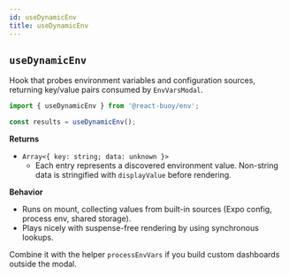 ```yaml
---
id: useDynamicEnv
title: useDynamicEnv
---
```


## `useDynamicEnv`

Hook that probes environment variables and configuration sources, returning key/value pairs consumed by `EnvVarsModal`.

```ts
import { useDynamicEnv } from '@react-buoy/env';

const results = useDynamicEnv();
```

**Returns**

- `Array<{ key: string; data: unknown }>`
  - Each entry represents a discovered environment value. Non-string data is stringified with `displayValue` before rendering.

**Behavior**

- Runs on mount, collecting values from built-in sources (Expo config, process env, shared storage).
- Plays nicely with suspense-free rendering by using synchronous lookups.

Combine it with the helper `processEnvVars` if you build custom dashboards outside the modal.
